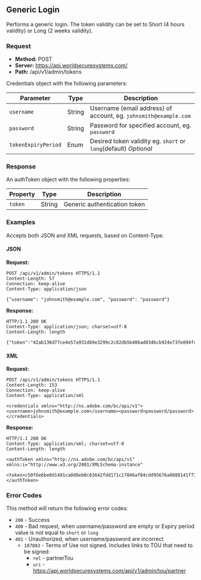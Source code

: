 ## Generic Login

Performs a generic login. The token validity can be set to Short (4 hours validity) or Long (2 weeks validity).

### Request

* **Method:** POST
* **Server:** https://api.worldsecuresystems.com/
* **Path:** /api/v1/admin/tokens

Credentials object with the following parameters:

Parameter | Type | Description
-------------- | ------------- | -------------
`username` | String |  Username (email address) of account, eg. `johnsmith@example.com`
`password` | String | Password for specified account, eg. `password`
`tokenExpiryPeriod` | Enum | Desired token validity eg. `short` or `long`(default) *Optional* 

### Response

An authToken object with the following properties:

Property | Type | Description
-------------- | ------------- | -------------
`token` | String |  Generic authentication token

### Examples

Accepts both JSON and XML requests, based on Content-Type.

#### JSON

**Request:**
~~~
POST /api/v1/admin/tokens HTTPS/1.1
Content-Length: 57
Connection: keep-alive
Content-Type: application/json
 
{"username": "johnsmith@example.com", "password": "password"}
~~~

**Response:**
~~~
HTTP/1.1 200 OK
Content-Type: application/json; charset=utf-8
Content-Length: length
 
{"token":"42ab136d77ce4e57a931db9e3299c2c82db5b406ad034bcb924e73fe894fcfb1"}
~~~

#### XML

**Request:**
~~~
POST /api/v1/admin/tokens HTTPS/1.1
Content-Length: 153
Connection: keep-alive
Content-Type: application/xml
 
<credentials xmlns="http://ns.adobe.com/bc/api/v1"><username>johnsmith@example.com</username><password>password/password></credentials>
~~~

**Response:**
~~~
HTTP/1.1 200 OK
Content-Type: application/xml; charset=utf-8
Content-Length: length
 
<authToken xmlns="http://ns.adobe.com/bc/api/v1" xmlns:i="http://www.w3.org/2001/XMLSchema-instance"
  <token>c50f6e6be0d1481ca0d8eb0c63642fdd171c17846af04cdd95676a0888141f73</token>
</authToken>
~~~

### Error Codes

This method will return the following error codes:

* `200` - Success
* `400` - Bad request, when username/password are empty or Expiry period value is not equal to `short` or `long`
* `401` - Unauthorized, when username/password are incorrect
  * `107003` - Terms of Use not signed. Includes links to TOU that need to be signed:
    * `rel` - partnerTou
    * `uri` - https://api.worldsecuresystems.com/api/v1/admin/tou/partner
